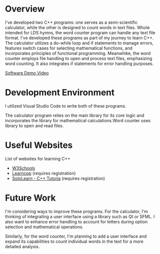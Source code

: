 # Overview

I've developed two C++ programs: one serves as a semi-scientific calculator, while the other is designed to count words in text files. Whole intended for LDS hymns, the word counter program can handle any text file format.
I've developed these programs as part of my journey to learn C++. The calculator utilizes a do-while loop and if statements to manage errors, features switch cases for selecting mathematical functions, and incorporates principles of functional programming. Meanwhike, the word counter employs file handling to open and process text files, emphasizing word counting. It also integrates if statements for error handling purposes.


[Software Demo Video](http://youtube.link.goes.here)

# Development Environment

I utilized Visual Studio Code to write both of these programs.


The calculator program relies on the main <iostream> library for its core logic and incorporates the <cmath> library for mathematical calculations.Word counter uses <fstream> library to open and read files.

# Useful Websites

List of websites for learning C++

- [W3Schools](https://www.w3schools.com/cpp/)
- [Learncpp](https://www.learncpp.com) (requires registration)
- [SoloLearn - C++ Tutoria](https://www.sololearn.com/en/learn/courses/c-plus-plus-introduction) (requires registration)

# Future Work

I'm considering ways to improve these programs. For the calculator, I'm thinking of integrating a user interface using a library such as Qt or SFML. I also want to enhance error handling to account for letters during option selection and mathematical operations.

Similarly, for the word counter, I'm planning to add a user interface and expand its capabilities to count individual words in the text for a more detailed analysis.